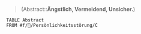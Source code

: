 > (Abstract::**Ängstlich, Vermeidend, Unsicher.**)
```dataview
TABLE Abstract
FROM #f/💭/Persönlichkeitsstörung/C
```